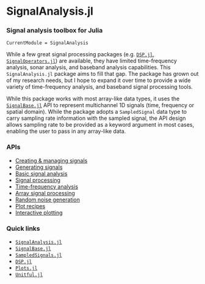 # SignalAnalysis.jl
### Signal analysis toolbox for Julia

```@meta
CurrentModule = SignalAnalysis
```

While a few great signal processing packages (e.g. [`DSP.jl`](https://github.com/JuliaDSP/DSP.jl), [`SignalOperators.jl`](https://github.com/haberdashPI/SignalOperators.jl)) are available, they have limited time-frequency analysis, sonar analysis, and baseband analysis capabilities. This `SignalAnalysis.jl` package aims to fill that gap. The package has grown out of my research needs, but I hope to expand it over time to provide a wide variety of time-frequency analysis, and baseband signal processing tools.

While this package works with most array-like data types, it uses the [`SignalBase.jl`](https://github.com/haberdashPI/SignalBase.jl) API to represent multichannel 1D signals (time, frequency or spatial domain). While the package adopts a `SampledSignal` data type to carry sampling rate information with the sampled signal, the API design allows sampling rate to be provided as a keyword argument in most cases, enabling the user to pass in any array-like data.

### APIs

- [Creating & managing signals](@ref)
- [Generating signals](@ref)
- [Basic signal analysis](@ref)
- [Signal processing](@ref)
- [Time-frequency analysis](@ref)
- [Array signal processing](@ref)
- [Random noise generation](@ref)
- [Plot recipes](@ref)
- [Interactive plotting](@ref)

### Quick links

- [`SignalAnalysis.jl`](https://github.com/org-arl/SignalAnalysis.jl)
- [`SignalBase.jl`](https://github.com/haberdashPI/SignalBase.jl)
- [`SampledSignals.jl`](https://github.com/JuliaAudio/SampledSignals.jl)
- [`DSP.jl`](https://github.com/JuliaDSP/DSP.jl)
- [`Plots.jl`](https://github.com/JuliaPlots/Plots.jl)
- [`Unitful.jl`](https://github.com/PainterQubits/Unitful.jl)
